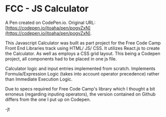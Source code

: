 # FCC - JS Calculator

A Pen created on CodePen.io. Original URL: [https://codepen.io/jtoaha/pen/pogvZxN](https://codepen.io/jtoaha/pen/pogvZxN).

This Javascript Calculator was built as part project for the Free Code Camp Front End Libraries track using HTML/ JS/ CSS. It utilizes React.js to create the Calculator. As well as employs a CSS grid layout. This being a Codepen project, all components had to be placed in one js file.

Calculator logic and input entries implemented from scratch. Implements Formula/Expression Logic (takes into account operator precedence) rather than Immediate Execution Logic.

Due to specs required for Free Code Camp's library which I thought a bit erroneus (regarding inputing operators), the version contained on Github differs from the one I put up on Codepen.

-jt
